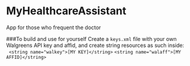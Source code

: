 # MyHealthcareAssistant
App for those who frequent the doctor

###To build and use for yourself
Create a ```keys.xml``` file with your own Walgreens API key and affid, and create
string resources as such inside: <br />
``` <string name="walkey">[MY KEY]</string>```
```<string name="walaff">[MY AFFID]</string>```
